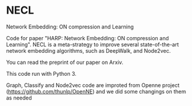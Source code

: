 # NECL
Network Embedding: ON compression and Learning

Code for  paper "HARP: Network Embedding: ON compression and Learning". NECL is a meta-strategy to improve several state-of-the-art network embedding algorithms, such as DeepWalk, and Node2vec.

You can read the preprint of our paper on Arxiv.

This code run with Python 3.

Graph, Classify and Node2vec code are improted from Openne project (https://github.com/thunlp/OpenNE) and we did some changings on them as needed
